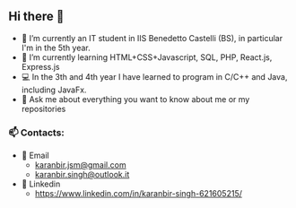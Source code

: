 ## Hi there 👋

- 🔭 I’m currently an IT student in IIS Benedetto Castelli (BS), in particular I'm in the 5th year.
- 🧠 I’m currently learning HTML+CSS+Javascript, SQL, PHP, React.js, Express.js
- 💻 In the 3th and 4th year I have learned to program in C/C++ and Java, including JavaFx.
- 💬 Ask me about everything you want to know about me or my repositories
### 📫 Contacts:
- 📧 Email
    -  karanbir.jsm@gmail.com
    -  karanbir.singh@outlook.it
- 📮 Linkedin
    - https://www.linkedin.com/in/karanbir-singh-621605215/ 


